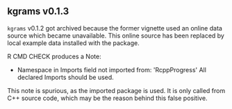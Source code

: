 ## kgrams v0.1.3

`kgrams` v0.1.2 got archived because the former vignette used an online data 
source which became unavailable. This online source has been replaced by local 
example data installed with the package.

R CMD CHECK produces a Note:

* Namespace in Imports field not imported from: 'RcppProgress'
    All declared Imports should be used.

This note is spurious, as the imported package is used. It is only called from
C++ source code, which may be the reason behind this false positive.